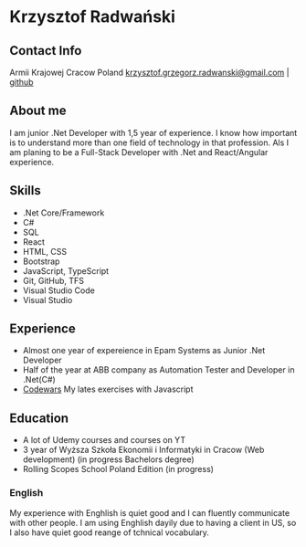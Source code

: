 # Krzysztof Radwański

## Contact Info

Armii Krajowej Cracow Poland
krzysztof.grzegorz.radwanski@gmail.com | [github](https://github.com/Rumcajsbury)

## About me

I am junior .Net Developer with 1,5 year of experience. I know how important is to understand more than one field of technology in that profession.
Als I am planing to be a Full-Stack Developer with .Net and React/Angular experience.

## Skills

* .Net Core/Framework
* C#
* SQL
* React
* HTML, CSS
* Bootstrap
* JavaScript, TypeScript
* Git, GitHub, TFS
* Visual Studio Code
* Visual Studio

## Experience

* Almost one year of expereience in Epam Systems as Junior .Net Developer
* Half of the year at ABB company as Automation Tester and Developer in .Net(C#) 
* [Codewars](https://www.codewars.com/users/Rumcajsbury) My lates exercises with Javascript

## Education
* A lot of Udemy courses and courses on YT
* 3 year of Wyższa Szkoła Ekonomii i Informatyki in Cracow (Web development) (in progress Bachelors degree)
* Rolling Scopes School Poland Edition (in progress)

### English

My experience with Enghlish is quiet good and I can fluently communicate with other people.
I am using Enghlish dayily due to having a client in US, so I also have quiet good reange of tchnical vocabulary.